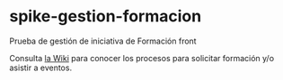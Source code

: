 # spike-gestion-formacion
Prueba de gestión de iniciativa de Formación front

Consulta [la Wiki](https://github.com/next-juanantoniogomez/spike-gestion-formacion/wiki) para conocer los procesos para solicitar formación y/o asistir a eventos.
